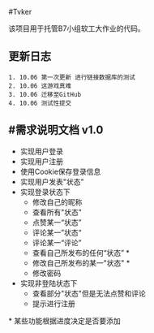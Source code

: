 #Tvker

该项目用于托管B7小组软工大作业的代码。

## 更新日志

    1. 10.06 第一次更新 进行链接数据库的测试
    2. 10.06 这游戏真难
    3. 10.06 迁移至GitHub
    4. 10.06 测试性提交
    
    
#需求说明文档 v1.0 
---

* 实现用户登录
* 实现用户注册
* 使用Cookie保存登录信息
* 实现用户发表"状态"
* 实现登录状态下
    * 修改自己的昵称
    * 查看所有"状态"
    * 点赞某一“状态”
    * 评论某一”状态“
    * 评论某一“评论”
    * 查看自己所发布的任何“状态” *
    * 修改自己所发布的某一"状态" *
    * 修改密码
* 实现非登陆状态下
    * 查看部分"状态"但是无法点赞和评论
    * 提示进行注册

\* 某些功能根据进度决定是否要添加